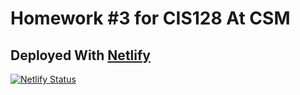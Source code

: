 # Homework #3 for CIS128 At CSM

## Deployed With [Netlify](https://netlify.com)


[![Netlify Status](https://api.netlify.com/api/v1/badges/af396695-6f61-4777-b305-61c3a65a28c4/deploy-status)](https://app.netlify.com/sites/toddmatheson-homework3-cis128/deploys)